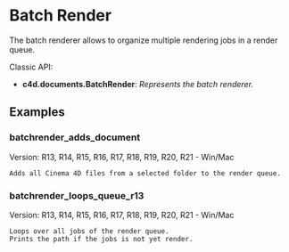 # Batch Render

The batch renderer allows to organize multiple rendering jobs in a render queue.

Classic API:
- **c4d.documents.BatchRender**: *Represents the batch renderer.*

## Examples


### batchrender_adds_document
Version: R13, R14, R15, R16, R17, R18, R19, R20, R21 - Win/Mac

    Adds all Cinema 4D files from a selected folder to the render queue.

### batchrender_loops_queue_r13
Version: R13, R14, R15, R16, R17, R18, R19, R20, R21 - Win/Mac

    Loops over all jobs of the render queue.
    Prints the path if the jobs is not yet render.
